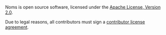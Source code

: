 Noms is open source software, licensed under the [Apache License, Version 2.0]().

Due to legal reasons, all contributors must sign a [contributor license
agreement](http://noms.io/ca_individual.html).

